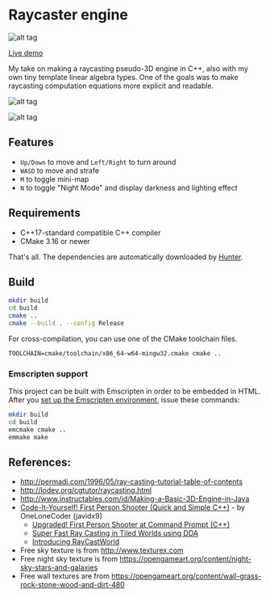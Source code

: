 # Raycaster engine

![alt tag](https://raw.githubusercontent.com/balintkissdev/raycaster-engine/master/demo.gif)

[Live demo](https://balintkissdev.github.io/raycaster-engine)

My take on making a raycasting pseudo-3D engine in C++, also with my own tiny template linear algebra types. One of the goals was to make raycasting computation equations more explicit and readable.

![alt tag](https://raw.githubusercontent.com/balintkissdev/raycaster-engine/master/demo2.png)

![alt tag](https://raw.githubusercontent.com/balintkissdev/raycaster-engine/master/demo_night.png)

## Features

- `Up/Down` to move and `Left/Right` to turn around
- `WASD` to move and strafe
- `M` to toggle mini-map
- `N` to toggle "Night Mode" and display darkness and lighting effect

## Requirements

- C++17-standard compatible C++ compiler
- CMake 3.16 or newer

That's all. The dependencies are automatically downloaded by [Hunter](https://github.com/ruslo/hunter/).

## Build

```bash
mkdir build
cd build
cmake ..
cmake --build . --config Release
```

For cross-compilation, you can use one of the CMake toolchain files.

`TOOLCHAIN=cmake/toolchain/x86_64-w64-mingw32.cmake cmake ..`

### Emscripten support

This project can be built with Emscripten in order to be embedded in HTML. After you
[set up the Emscripten environment](https://emscripten.org/docs/getting_started/downloads.html),
issue these commands:

```bash
mkdir build
cd build
emcmake cmake ..
emmake make
```

## References:

- http://permadi.com/1996/05/ray-casting-tutorial-table-of-contents
- http://lodev.org/cgtutor/raycasting.html
- http://www.instructables.com/id/Making-a-Basic-3D-Engine-in-Java
- [Code-It-Yourself! First Person Shooter (Quick and Simple C++)](https://www.youtube.com/watch?v=xW8skO7MFYw) - by OneLoneCoder (javidx9)
  - [Upgraded! First Person Shooter at Command Prompt (C++)](https://www.youtube.com/watch?v=HEb2akswCcw)
  - [Super Fast Ray Casting in Tiled Worlds using DDA](https://www.youtube.com/watch?v=NbSee-XM7WA)
  - [Introducing RayCastWorld](https://www.youtube.com/watch?v=Vij_obgv9h4)
- Free sky texture is from http://www.texturex.com
- Free night sky texture is from https://opengameart.org/content/night-sky-stars-and-galaxies
- Free wall textures are from https://opengameart.org/content/wall-grass-rock-stone-wood-and-dirt-480
